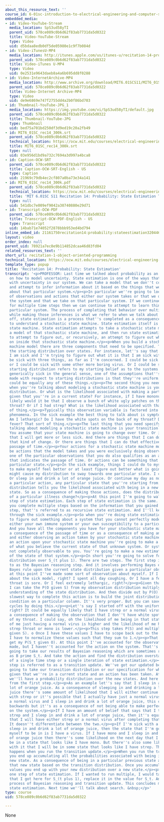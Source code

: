 ```yaml
---
about_this_resource_text: ''
course_id: 6-01sc-introduction-to-electrical-engineering-and-computer-science-i-spring-2011
embedded_media:
- id: Video-YouTube-Stream
  media_location: SpS3ud58yTI
  parent_uid: 578ce089c0b6d62f83ab7731da5d0322
  title: Video-YouTube-Stream
  type: Video
  uid: d5bdaa8edb0df5de05980e1c9f7b084d
- id: Video-iTunesU-MP4
  media_location: http://itunes.apple.com/us/itunes-u/recitation-14-probability/id490181666?i=108667954
  parent_uid: 578ce089c0b6d62f83ab7731da5d0322
  title: Video-iTunes U-MP4
  type: Video
  uid: 0e2531e9643daeb8a4a6b695dd8f0288
- id: Video-InternetArchive-MP4
  media_location: http://www.archive.org/download/MIT6.01SCS11/MIT6_01SC_rec14_300k.mp4
  parent_uid: 578ce089c0b6d62f83ab7731da5d0322
  title: Video-Internet Archive-MP4
  type: Video
  uid: de9e6869e747f2755dd4a2b0f86bd703
- id: Thumbnail-YouTube-JPG_1
  media_location: https://img.youtube.com/vi/SpS3ud58yTI/default.jpg
  parent_uid: 578ce089c0b6d62f83ab7731da5d0322
  title: Thumbnail-YouTube-JPG
  type: Thumbnail
  uid: bed75a701bd250df3d9ed19c20a2fb49
- id: MIT6_01SC_rec14_300k.srt
  parent_uid: 578ce089c0b6d62f83ab7731da5d0322
  technical_location: https://ocw.mit.edu/courses/electrical-engineering-and-computer-science/6-01sc-introduction-to-electrical-engineering-and-computer-science-i-spring-2011/unit-4-probability-and-planning/state-estimation/recitation-1-object-oriented-programming/MIT6_01SC_rec14_300k.srt
  title: MIT6_01SC_rec14_300k.srt
  type: null
  uid: 03e956d1bd9a732c7694a3d997a4bca8
- id: Caption-OCW-SRT
  parent_uid: 578ce089c0b6d62f83ab7731da5d0322
  title: Caption-OCW-SRT-English - US
  type: Caption
  uid: 21969c79db4ec2cf807a0ba73e34a141
- id: MIT6_01SC_rec14_300k.pdf
  parent_uid: 578ce089c0b6d62f83ab7731da5d0322
  technical_location: https://ocw.mit.edu/courses/electrical-engineering-and-computer-science/6-01sc-introduction-to-electrical-engineering-and-computer-science-i-spring-2011/unit-4-probability-and-planning/state-estimation/recitation-1-object-oriented-programming/MIT6_01SC_rec14_300k.pdf
  title: 'MIT 6.01SC S11 Recitation 14: Probability: State Estimation Transcript'
  type: null
  uid: 541dbc7e009ef9042a30740880e29d71
- id: Transcript-OCW-PDF
  parent_uid: 578ce089c0b6d62f83ab7731da5d0322
  title: Transcript-OCW-PDF-English - US
  type: Transcript
  uid: 14bab71e74052f2878bbb953ed4bd794
inline_embed_id: 21161750recitation14:probability:stateestimation32044684
layout: video
order_index: null
parent_uid: 78921a7ec8e9b114852dcaa46d83fd04
related_resources_text: ''
short_url: recitation-1-object-oriented-programming
technical_location: https://ocw.mit.edu/courses/electrical-engineering-and-computer-science/6-01sc-introduction-to-electrical-engineering-and-computer-science-i-spring-2011/unit-4-probability-and-planning/state-estimation/recitation-1-object-oriented-programming
template_type: popup
title: 'Recitation 14: Probability: State Estimation'
transcript: '<p>PROFESSOR: Last time we talked about probability as an introduction
  on how to model uncertainty. State estimation is one of the ways that we can deal
  with uncertainty in our system. We can take a model that we don''t completely understand
  and attempt to infer information about it based on the things that we can observe
  about that particular system.</p><p>In particular we''re going to look at a set
  of observations and actions that either our system takes or that we observe about
  the system and that we take on that particular system. If we continue this process
  for multiple time steps then we can continue to attempt to learn things about the
  particular system. The process of completing that behavior over multiple time steps
  while making those inferences is what we refer to when we talk about state estimation.</p><p>First
  off, state estimation is a process that''s completed as a consequence of wanting
  to understand a stochastic state machine. State estimation itself is not a stochastic
  state machine. State estimation attempts to take a stochastic state machine, make
  a model of that stochastic state machine, and then run state estimation on it iteratively
  to attempt to figure out, or recursively, an attempt to figure out what''s going
  on inside that stochastic state machine.</p><p>When you build a stochastic state
  machine model there are three components that need to be specified. The first is
  the starting distribution over states. For instance, let''s say that I believe that
  I am sick and I''m trying to figure out what it is that I am sick with. And I could
  be sick with three things, as far as I''m concerned. I could be sick with strep
  or I could be sick with some other more boring virus. Or I could be sick with mononucleosis.</p><p>The
  starting distribution refers to my starting belief as to the systems. And if I''m
  generically sick in the general sense, one of the assumptions that''s frequently
  made with respect to starting distributions is that they''re uniform, right? It
  could be equally any of these things.</p><p>The second thing you need to specify
  when you''re talking about modeling a stochastic state machine is your observation
  distribution. Or what is the likelihood associated with making a particular observation
  given that you''re in a current state? For instance, if I have mononucleosis how
  likely would it be that I observe a bunch of white ugly patches on the back of my
  throat? Or if I had strep? What is the likelihood associated with that? That kind
  of thing.</p><p>Typically this observation variable is factored into a couple different
  phenomena. In the sick example the best thing to talk about is symptoms. [INAUDIBLE]
  Am I lethargic? Do I have the white spots on the back of my throat? Do I have a
  fever? That sort of thing.</p><p>The last thing that you need specify when you''re
  talking about modeling a stochastic state machine is your transition distribution.
  You assume that your state machine is going to change over time. Or it is likely
  that I will get more or less sick. And there are things that I can do to induce
  that kind of change. Or there are things that I can do that effectively model the
  passage of time.</p><p>Your actions for a stochastic state machine model can either
  be actions that the model takes and you were exclusively doing observations. But
  one of the particular observations that you do also qualifies as an action or something
  that indicates the passage of time. Or actions can be something that you do to a
  particular state.</p><p>In the sick example, things I could do to myself to try
  to make myself feel better or at least figure out better what is going on or what
  might cause my distribution to sway towards one particular state. I could take antibiotics.
  Or sleep in and drink a lot of orange juice. Or continue my day as normal.</p><p>Given
  a particular action, any particular state that you''re starting from, your transition
  distribution tells you the likelihood associated with being in a new particular
  state. So as a consequence of making those actions, does the distribution of likelihood
  of a particular illness change?</p><p>At this point I''m going to walk through a
  step of state estimation. Each step of state estimation is the same. In fact, if
  you complete multiple steps based on the information that you gained from the previous
  step, that''s referred to as recursive state estimation. And I''ll keep walking
  through the sick example.</p><p>So when you''re doing state estimation you''re trying
  to figure out something about a system that you cannot perfectly model. For instance,
  either your own immune system or your own susceptibility to a particular disease.
  And you have all the components you have for your stochastic state machine model.</p><p>As
  a consequence of the passage of time or as a consequence of making an observation
  and either observing an action taken by your stochastic state machine or performing
  an action upon your stochastic state machine you''re going to make a new estimation
  of what you believe the current state of that unknown system. Or system that is
  not completely observable to you. You''re going to make a new estimate of your belief
  of the state of that system.</p><p>In short you''re going to solve for the probability
  distribution over S_(t plus 1). There are two steps. The first step is referred
  to as the Bayesian reasoning step. And it involves performing Bayes evidence or
  Bayes rule upon the current state distribution given a particular observation.</p><p>So
  at this point I''ve made some sort of observation about myself. If I''m talking
  about the sick model, right? I spent all day coughing. Or I have a fever. Or my
  throat is sore. Or I feel extremely lethargic, right?</p><p>Given that observation
  I can take the P(O given S) from my observation distribution multiply it by my current
  understanding of the state distribution. And then divide out by P(O).</p><p>The
  slowest way to complete this action is to build the joint distribution and then
  condition on a particular column. It''s very proper. But you can save yourself some
  cycles by doing this.</p><p>Let''s say I started off with the uniform distribution,
  right? It could be equally likely that I have strep or a normal virus or mono. As
  a consequence of making the observation that I don''t have white spots on the back
  of my throat. I could say, oh the likelihood of me being in that state-- the likelihood
  of me just having a normal virus is higher and the likelihood of me having either
  strep throat or mono is lower.</p><p>This step takes P(S) and multiplies it by P(O
  given S). o Once I have these values I have to scope back out to the universe or
  I have to normalize these values such that they sum to 1.</p><p>That''s where I
  get my P(S_t given O). At this point I''ve accounted for the observation that I''ve
  made, but I haven''t accounted for the action on the system. That''s the next step.</p><p>We''re
  going to take our results of Bayesian reasoning which are sometimes referred to
  as B prime S_t. And take the action and find the distribution overstates as a consequence
  of a single time step or a single iteration of state estimation.</p><p>The second
  step is referred to as a transition update. We''ve got our updated belief. We''re
  going to take our transition distribution or our specification for what happens
  given that we''re in a current state and an action has been taken. At that point
  we''ll have a probability distribution over the new states. And here are my values
  from the first step.</p><p>As an example let''s say that I sleep in and drink a
  lot of orange juice. As a consequence of sleeping in and drinking a lot of orange
  juice there''s some amount of likelihood that I will either continue to be sick
  with strep or it''s possible that I actually have just a normal virus. If I have
  a normal virus and I sleep in and drink a lot of orange juice, this causality sounds
  backwards but it''s as a consequence of not being able to make perfect observations
  on the system.</p><p>If I have an amount of belief that says that I think I have
  strep and I sleep in and drink a lot of orange juice, then it''s equally likely
  that I will have either strep or a normal virus after completing that step, right?
  It doesn''t differentiate between the two.</p><p>If I''m sick with a virus and I
  sleep in and drink a lot of orange juice, then the state that I''m going to encourage
  myself to be in is I have a virus. If I have mono and I sleep in and drink a lot
  of orange juice then there''s some likelihood on the next day that I will still
  be in a state that looks like I have mono. But there''s also some likelihood associated
  with it that I will be in some state that looks like I have strep. That''s what
  happens when you run the transition update.</p><p>When you run the transition update
  you end up accumulating all the probabilities associated with being in a particular
  new state. As a consequence of being in a particular previous state and entering
  that new state based on the transition distribution. Once you accumulate all these
  values you end up with your new distribution over a new state.</p><p>This represents
  one step of state estimation. If I wanted to run multiple, I would take the value
  that I got here for S_(t plus 1), replace it in the value for S_t. And run the same
  process of Bayesian reasoning and transition update. This concludes my review of
  state estimation. Next time we''ll talk about search. &nbsp;</p>'
type: course
uid: 578ce089c0b6d62f83ab7731da5d0322

---
```

None